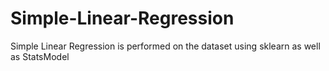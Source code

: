 # Simple-Linear-Regression
Simple Linear Regression is performed on the dataset using sklearn as well as StatsModel
